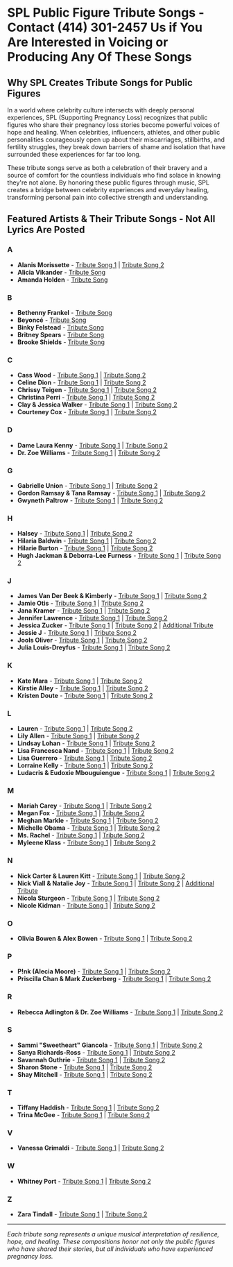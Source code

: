 # SPL Public Figure Tribute Songs - Contact ‪(414) 301-2457 Us if You Are Interested in Voicing or Producing Any Of These Songs 

## Why SPL Creates Tribute Songs for Public Figures

In a world where celebrity culture intersects with deeply personal experiences, SPL (Supporting Pregnancy Loss) recognizes that public figures who share their pregnancy loss stories become powerful voices of hope and healing. When celebrities, influencers, athletes, and other public personalities courageously open up about their miscarriages, stillbirths, and fertility struggles, they break down barriers of shame and isolation that have surrounded these experiences for far too long.

These tribute songs serve as both a celebration of their bravery and a source of comfort for the countless individuals who find solace in knowing they're not alone. By honoring these public figures through music, SPL creates a bridge between celebrity experiences and everyday healing, transforming personal pain into collective strength and understanding.

## Featured Artists & Their Tribute Songs - Not All Lyrics Are Posted

### A
- **Alanis Morissette** - [Tribute Song 1](Alanis%20Morissette.md) | [Tribute Song 2](Alanis%20Morissette%201.md)
- **Alicia Vikander** - [Tribute Song](Alicia%20Vikander.md)
- **Amanda Holden** - [Tribute Song](Amanda%20Holden.md)

### B
- **Bethenny Frankel** - [Tribute Song](Bethenny%20Frankel.md)
- **Beyoncé** - [Tribute Song](Beyonce.md)
- **Binky Felstead** - [Tribute Song](Binky%20Felstead.md)
- **Britney Spears** - [Tribute Song](Britney%20Spears.md)
- **Brooke Shields** - [Tribute Song](Brooke%20Shields.md)

### C
- **Cass Wood** - [Tribute Song 1](??%20Cass%20Wood_1.md) | [Tribute Song 2](??%20Cass%20Wood_2.md)
- **Celine Dion** - [Tribute Song 1](Celine%20Dion_1.md) | [Tribute Song 2](Celine%20Dion_2.md)
- **Chrissy Teigen** - [Tribute Song 1](Chrissy%20Teigen_1.md) | [Tribute Song 2](Chrissy%20Teigen_2.md)
- **Christina Perri** - [Tribute Song 1](Christina%20Perri_1.md) | [Tribute Song 2](Christina%20Perri_2.md)
- **Clay & Jessica Walker** - [Tribute Song 1](Clay%20&%20Jessica%20Walker_1.md) | [Tribute Song 2](Clay%20&%20Jessica%20Walker_2.md)
- **Courteney Cox** - [Tribute Song 1](Courteney%20Cox_1.md) | [Tribute Song 2](Courteney%20Cox_2.md)

### D
- **Dame Laura Kenny** - [Tribute Song 1](Dame%20Laura%20Kenny_1.md) | [Tribute Song 2](Dame%20Laura%20Kenny_2.md)
- **Dr. Zoe Williams** - [Tribute Song 1](Dr.%20Zoe%20Williams_1.md) | [Tribute Song 2](Dr.%20Zoe%20Williams_2.md)

### G
- **Gabrielle Union** - [Tribute Song 1](Gabrielle%20Union_1.md) | [Tribute Song 2](Gabrielle%20Union_2.md)
- **Gordon Ramsay & Tana Ramsay** - [Tribute Song 1](Gordon%20Ramsay%20&%20Tana%20Ramsay_1.md) | [Tribute Song 2](Gordon%20Ramsay%20&%20Tana%20Ramsay_2.md)
- **Gwyneth Paltrow** - [Tribute Song 1](Gwyneth%20Paltrow_1.md) | [Tribute Song 2](Gwyneth%20Paltrow_2.md)

### H
- **Halsey** - [Tribute Song 1](Halsey_1.md) | [Tribute Song 2](Halsey_2.md)
- **Hilaria Baldwin** - [Tribute Song 1](Hilaria%20Baldwin_1.md) | [Tribute Song 2](Hilaria%20Baldwin_2.md)
- **Hilarie Burton** - [Tribute Song 1](Hilarie%20Burton_1.md) | [Tribute Song 2](Hilarie%20Burton_2.md)
- **Hugh Jackman & Deborra-Lee Furness** - [Tribute Song 1](Hugh%20Jackman%20&%20Deborra-Lee%20Furness_1.md) | [Tribute Song 2](Hugh%20Jackman%20&%20Deborra-Lee%20Furness_2.md)

### J
- **James Van Der Beek & Kimberly** - [Tribute Song 1](James%20Van%20Der%20Beek%20&%20Kimberly_1.md) | [Tribute Song 2](James%20Van%20Der%20Beek%20&%20Kimberly_2.md)
- **Jamie Otis** - [Tribute Song 1](Jamie%20Otis_1.md) | [Tribute Song 2](Jamie%20Otis_2.md)
- **Jana Kramer** - [Tribute Song 1](Jana%20Kramer_1.md) | [Tribute Song 2](Jana%20Kramer_2.md)
- **Jennifer Lawrence** - [Tribute Song 1](Jennifer%20Lawrence_1.md) | [Tribute Song 2](Jennifer%20Lawrence_2.md)
- **Jessica Zucker** - [Tribute Song 1](jessica-zucker_1.md) | [Tribute Song 2](jessica-zucker_2.md) | [Additional Tribute](Jessica.md)
- **Jessie J** - [Tribute Song 1](Jessie%20J_1.md) | [Tribute Song 2](Jessie%20J_2.md)
- **Jools Oliver** - [Tribute Song 1](Jools%20Oliver_1.md) | [Tribute Song 2](Jools%20Oliver_2.md)
- **Julia Louis-Dreyfus** - [Tribute Song 1](Julia%20Louis-Dreyfus_1.md) | [Tribute Song 2](Julia%20Louis-Dreyfus_2.md)

### K
- **Kate Mara** - [Tribute Song 1](Kate%20Mara_1.md) | [Tribute Song 2](Kate%20Mara_2.md)
- **Kirstie Alley** - [Tribute Song 1](Kirstie%20Alley_1.md) | [Tribute Song 2](Kirstie%20Alley_2.md)
- **Kristen Doute** - [Tribute Song 1](Kristen%20Doute_1.md) | [Tribute Song 2](Kristen%20Doute_2.md)

### L
- **Lauren** - [Tribute Song 1](Lauren_1.md) | [Tribute Song 2](Lauren_2.md)
- **Lily Allen** - [Tribute Song 1](Lily%20Allen_1.md) | [Tribute Song 2](Lily%20Allen_2.md)
- **Lindsay Lohan** - [Tribute Song 1](Lindsay%20Lohan_1.md) | [Tribute Song 2](Lindsay%20Lohan_2.md)
- **Lisa Francesca Nand** - [Tribute Song 1](Lisa%20Francesca%20Nand_1.md) | [Tribute Song 2](Lisa%20Francesca%20Nand_2.md)
- **Lisa Guerrero** - [Tribute Song 1](Lisa%20Guerrero_1.md) | [Tribute Song 2](Lisa%20Guerrero_2.md)
- **Lorraine Kelly** - [Tribute Song 1](Lorraine%20Kelly_1.md) | [Tribute Song 2](Lorraine%20Kelly_2.md)
- **Ludacris & Eudoxie Mbouguiengue** - [Tribute Song 1](Ludacris%20&%20Eudoxie%20Mbouguiengue_1.md) | [Tribute Song 2](Ludacris%20&%20Eudoxie%20Mbouguiengue_2.md)

### M
- **Mariah Carey** - [Tribute Song 1](Mariah%20Carey_1.md) | [Tribute Song 2](Mariah%20Carey_2.md)
- **Megan Fox** - [Tribute Song 1](Megan%20Fox_1.md) | [Tribute Song 2](Megan%20Fox_2.md)
- **Meghan Markle** - [Tribute Song 1](Meghan%20Markle_1.md) | [Tribute Song 2](Meghan%20Markle_2.md)
- **Michelle Obama** - [Tribute Song 1](Michelle%20Obama_1.md) | [Tribute Song 2](Michelle%20Obama_2.md)
- **Ms. Rachel** - [Tribute Song 1](Ms.%20Rachel_1.md) | [Tribute Song 2](Ms.%20Rachel_2.md)
- **Myleene Klass** - [Tribute Song 1](Myleene%20Klass_1.md) | [Tribute Song 2](Myleene%20Klass_2.md)

### N
- **Nick Carter & Lauren Kitt** - [Tribute Song 1](Nick%20Carter%20&%20Lauren%20Kitt_1.md) | [Tribute Song 2](Nick%20Carter%20&%20Lauren%20Kitt_2.md)
- **Nick Viall & Natalie Joy** - [Tribute Song 1](Nick%20Viall%20&%20Natalie%20Joy_1.md) | [Tribute Song 2](Nick%20Viall%20&%20Natalie%20Joy_2.md) | [Additional Tribute](Nick_natalie.md)
- **Nicola Sturgeon** - [Tribute Song 1](Nicola%20Sturgeon_1.md) | [Tribute Song 2](Nicola%20Sturgeon_2.md)
- **Nicole Kidman** - [Tribute Song 1](Nicole%20Kidman_1.md) | [Tribute Song 2](Nicole%20Kidman_2.md)

### O
- **Olivia Bowen & Alex Bowen** - [Tribute Song 1](Olivia%20Bowen%20&%20Alex%20Bowen_1.md) | [Tribute Song 2](Olivia%20Bowen%20&%20Alex%20Bowen_2.md)

### P
- **P!nk (Alecia Moore)** - [Tribute Song 1](P!nk%20(Alecia%20Moore)_1.md) | [Tribute Song 2](P!nk%20(Alecia%20Moore)_2.md)
- **Priscilla Chan & Mark Zuckerberg** - [Tribute Song 1](Priscilla%20Chan%20&%20Mark%20Zuckerberg_1.md) | [Tribute Song 2](Priscilla%20Chan%20&%20Mark%20Zuckerberg_2.md)

### R
- **Rebecca Adlington & Dr. Zoe Williams** - [Tribute Song 1](Rebecca%20Adlington%20&%20Dr.%20Zoe%20Williams_1.md) | [Tribute Song 2](Rebecca%20Adlington%20&%20Dr.%20Zoe%20Williams_2.md)

### S
- **Sammi "Sweetheart" Giancola** - [Tribute Song 1](Sammi%20-Sweetheart-%20Giancola_1.md) | [Tribute Song 2](Sammi%20-Sweetheart-%20Giancola_2.md)
- **Sanya Richards-Ross** - [Tribute Song 1](Sanya%20Richards-Ross_1.md) | [Tribute Song 2](Sanya%20Richards-Ross_2.md)
- **Savannah Guthrie** - [Tribute Song 1](Savannah%20Guthrie_1.md) | [Tribute Song 2](Savannah%20Guthrie_2.md)
- **Sharon Stone** - [Tribute Song 1](Sharon%20Stone_1.md) | [Tribute Song 2](Sharon%20Stone_2.md)
- **Shay Mitchell** - [Tribute Song 1](Shay%20Mitchell_1.md) | [Tribute Song 2](Shay%20Mitchell_2.md)

### T
- **Tiffany Haddish** - [Tribute Song 1](Tiffany%20Haddish_1.md) | [Tribute Song 2](Tiffany%20Haddish_2.md)
- **Trina McGee** - [Tribute Song 1](Trina%20McGee_1.md) | [Tribute Song 2](Trina%20McGee_2.md)

### V
- **Vanessa Grimaldi** - [Tribute Song 1](Vanessa%20Grimaldi_1.md) | [Tribute Song 2](Vanessa%20Grimaldi_2.md)

### W
- **Whitney Port** - [Tribute Song 1](Whitney%20Port_1.md) | [Tribute Song 2](Whitney%20Port_2.md)

### Z
- **Zara Tindall** - [Tribute Song 1](Zara%20Tindall_1.md) | [Tribute Song 2](Zara%20Tindall_2.md)

---

*Each tribute song represents a unique musical interpretation of resilience, hope, and healing. These compositions honor not only the public figures who have shared their stories, but all individuals who have experienced pregnancy loss.*
